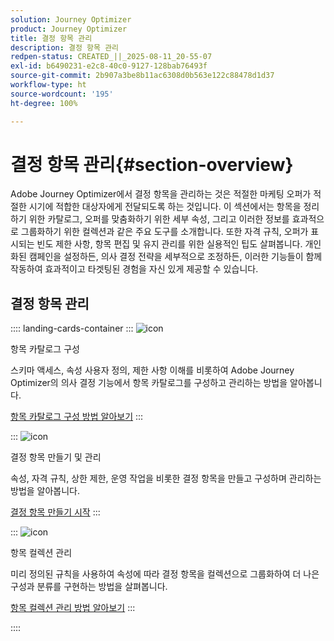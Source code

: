 ```yaml
---
solution: Journey Optimizer
product: Journey Optimizer
title: 결정 항목 관리
description: 결정 항목 관리
redpen-status: CREATED_||_2025-08-11_20-55-07
exl-id: b6490231-e2c8-40c0-9127-128bab76493f
source-git-commit: 2b907a3be8b11ac6308d0b563e122c88478d1d37
workflow-type: ht
source-wordcount: '195'
ht-degree: 100%

---
```


# 결정 항목 관리{#section-overview}

Adobe Journey Optimizer에서 결정 항목을 관리하는 것은 적절한 마케팅 오퍼가 적절한 시기에 적합한 대상자에게 전달되도록 하는 것입니다. 이 섹션에서는 항목을 정리하기 위한 카탈로그, 오퍼를 맞춤화하기 위한 세부 속성, 그리고 이러한 정보를 효과적으로 그룹화하기 위한 컬렉션과 같은 주요 도구를 소개합니다. 또한 자격 규칙, 오퍼가 표시되는 빈도 제한 사항, 항목 편집 및 유지 관리를 위한 실용적인 팁도 살펴봅니다. 개인화된 캠페인을 설정하든, 의사 결정 전략을 세부적으로 조정하든, 이러한 기능들이 함께 작동하여 효과적이고 타겟팅된 경험을 자신 있게 제공할 수 있습니다.

## 결정 항목 관리

:::: landing-cards-container
:::
![icon](https://cdn.experienceleague.adobe.com/icons/gear.svg)

항목 카탈로그 구성

스키마 액세스, 속성 사용자 정의, 제한 사항 이해를 비롯하여 Adobe Journey Optimizer의 의사 결정 기능에서 항목 카탈로그를 구성하고 관리하는 방법을 알아봅니다.

[항목 카탈로그 구성 방법 알아보기](../using/experience-decisioning/catalogs.md)
:::

:::
![icon](https://cdn.experienceleague.adobe.com/icons/list-check.svg)

결정 항목 만들기 및 관리

속성, 자격 규칙, 상한 제한, 운영 작업을 비롯한 결정 항목을 만들고 구성하며 관리하는 방법을 알아봅니다.

[결정 항목 만들기 시작](../using/experience-decisioning/items.md)
:::

:::
![icon](https://cdn.experienceleague.adobe.com/icons/puzzle-piece.svg)

항목 컬렉션 관리

미리 정의된 규칙을 사용하여 속성에 따라 결정 항목을 컬렉션으로 그룹화하여 더 나은 구성과 분류를 구현하는 방법을 살펴봅니다.

[항목 컬렉션 관리 방법 알아보기](../using/experience-decisioning/collections.md)
:::

::::
